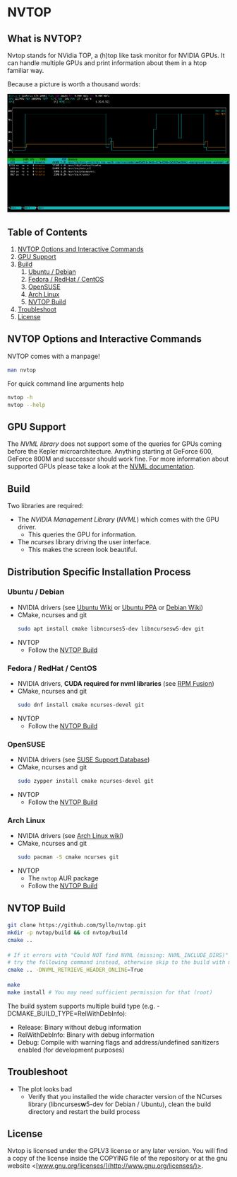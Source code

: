 NVTOP
=====

What is NVTOP?
--------------

Nvtop stands for NVidia TOP, a (h)top like task monitor for NVIDIA GPUs. It can
handle multiple GPUs and print information about them in a htop familiar way.

Because a picture is worth a thousand words:

![NVTOP interface](/screenshot/NVTOP_ex1.png)

Table of Contents
-----------------

1. [NVTOP Options and Interactive Commands](#nvtop-options-and-interactive-commands)
1. [GPU Support](#gpu-support)
1. [Build](#build)
   1. [Ubuntu / Debian](#ubuntu--debian)
   1. [Fedora / RedHat / CentOS](#fedora--redhat--centos)
   1. [OpenSUSE](#opensuse)
   1. [Arch Linux](#arch-linux)
   1. [NVTOP Build](#nvtop-build)
1. [Troubleshoot](#troubleshoot)
1. [License](#license)

NVTOP Options and Interactive Commands
--------------------------------------

NVTOP comes with a manpage!
```bash
man nvtop
```
For quick command line arguments help
```bash
nvtop -h
nvtop --help
```

GPU Support
-----------

The *NVML library* does not support some of the queries for GPUs coming before the
Kepler microarchitecture. Anything starting at GeForce 600, GeForce 800M and
successor should work fine. For more information about supported GPUs please
take a look at the [NVML documentation](http://docs.nvidia.com/deploy/nvml-api/nvml-api-reference.html#nvml-api-reference).

Build
-----

Two libraries are required:

* The *NVIDIA Management Library* (*NVML*) which comes with the GPU driver.
  * This queries the GPU for information.
* The *ncurses* library driving the user interface.
  * This makes the screen look beautiful.


## Distribution Specific Installation Process

### Ubuntu / Debian

- NVIDIA drivers (see [Ubuntu Wiki](https://help.ubuntu.com/community/BinaryDriverHowto/Nvidia) or [Ubuntu PPA](https://launchpad.net/~graphics-drivers/+archive/ubuntu/ppa) or [Debian Wiki](https://wiki.debian.org/NvidiaGraphicsDrivers#NVIDIA_Proprietary_Driver))
- CMake, ncurses and git
  ```bash
  sudo apt install cmake libncurses5-dev libncursesw5-dev git
  ```
- NVTOP
  - Follow the [NVTOP Build](#nvtop-build)

### Fedora / RedHat / CentOS

- NVIDIA drivers, **CUDA required for nvml libraries** (see [RPM Fusion](https://rpmfusion.org/Howto/NVIDIA))
- CMake, ncurses and git
  ```bash
  sudo dnf install cmake ncurses-devel git
  ```
- NVTOP
  - Follow the [NVTOP Build](#nvtop-build)

### OpenSUSE

- NVIDIA drivers (see [SUSE Support Database](https://en.opensuse.org/SDB:NVIDIA_drivers))
- CMake, ncurses and git
  ```bash
  sudo zypper install cmake ncurses-devel git
  ```
- NVTOP
  - Follow the [NVTOP Build](#nvtop-build)

### Arch Linux

- NVIDIA drivers (see [Arch Linux wiki](https://wiki.archlinux.org/index.php/NVIDIA))
- CMake, ncurses and git
  ```bash
  sudo pacman -S cmake ncurses git
  ```
- NVTOP
  - The `nvtop` AUR package
  - Follow the [NVTOP Build](#nvtop-build)

## NVTOP Build

```bash
git clone https://github.com/Syllo/nvtop.git
mkdir -p nvtop/build && cd nvtop/build
cmake ..

# If it errors with "Could NOT find NVML (missing: NVML_INCLUDE_DIRS)"
# try the following command instead, otherwise skip to the build with make.
cmake .. -DNVML_RETRIEVE_HEADER_ONLINE=True

make
make install # You may need sufficient permission for that (root)
```

The build system supports multiple build type (e.g. -DCMAKE_BUILD_TYPE=RelWithDebInfo):

* Release: Binary without debug information
* RelWithDebInfo: Binary with debug information
* Debug: Compile with warning flags and address/undefined sanitizers enabled (for development purposes)

Troubleshoot
------------

- The plot looks bad
  - Verify that you installed the wide character version of the NCurses library (libncurses**w**5-dev for Debian / Ubuntu), clean the build directory
    and restart the build process

License
-------

Nvtop is licensed under the GPLV3 license or any later version.
You will find a copy of the license inside the COPYING file of the repository or
at the gnu website <[www.gnu.org/licenses/](http://www.gnu.org/licenses/)>.
